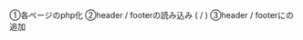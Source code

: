 ①各ページのphp化
②header / footerの読み込み (<?php get_header() ;?> / <?php get_footer() ;?>)
③header / footerに<?php wp_footer(); ?>の追加
